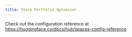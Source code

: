 ```yaml
---
title: Stock Portfolio Optimizer
---
```


Check out the configuration reference at https://huggingface.co/docs/hub/spaces-config-reference
